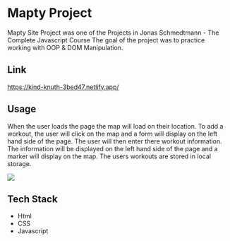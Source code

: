 # Mapty Project

Mapty Site Project was one of the Projects in Jonas Schmedtmann - The Complete Javascript Course
The goal of the project was to practice working with OOP & DOM Manipulation.

## Link

https://kind-knuth-3bed47.netlify.app/

## Usage

When the user loads the page the map will load on their location. To add a workout, the user will click on the map and a form will display on the left hand side of the page. The user will then enter there workout information. The information will be displayed on the left hand side of the page and a marker will display on the map. The users workouts are stored in local storage.

![](project_demo.gif)

## Tech Stack

- Html
- CSS
- Javascript
